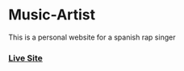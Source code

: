 # Music-Artist
This is a personal website for a spanish rap singer

### [Live Site](https://viciossucios.netlify.app)
